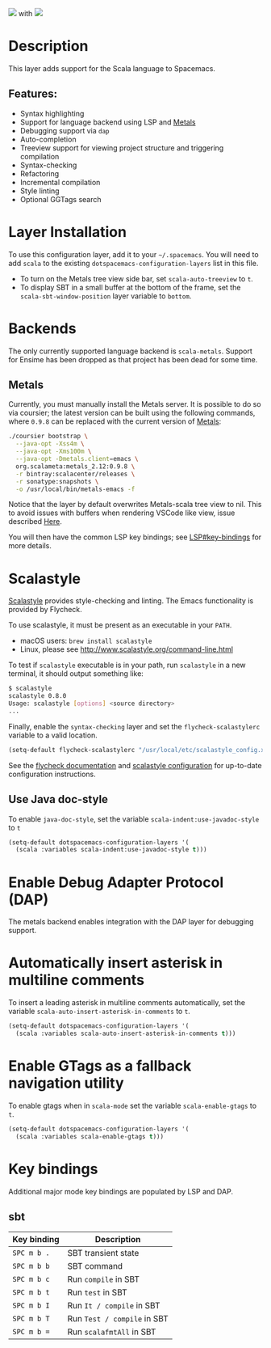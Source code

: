 ![](img/scala.png) with ![](img/scalameta.png)

Description
===========

This layer adds support for the Scala language to Spacemacs.

Features:
---------

-   Syntax highlighting
-   Support for language backend using LSP and
    [Metals](https://scalameta.org/metals/)
-   Debugging support via `dap`
-   Auto-completion
-   Treeview support for viewing project structure and triggering
    compilation
-   Syntax-checking
-   Refactoring
-   Incremental compilation
-   Style linting
-   Optional GGTags search

Layer Installation
==================

To use this configuration layer, add it to your `~/.spacemacs`. You will
need to add `scala` to the existing `dotspacemacs-configuration-layers`
list in this file.

-   To turn on the Metals tree view side bar, set `scala-auto-treeview`
    to `t`.
-   To display SBT in a small buffer at the bottom of the frame, set the
    `scala-sbt-window-position` layer variable to `bottom`.

Backends
========

The only currently supported language backend is `scala-metals`. Support
for Ensime has been dropped as that project has been dead for some time.

Metals
------

Currently, you must manually install the Metals server. It is possible
to do so via coursier; the latest version can be built using the
following commands, where `0.9.8` can be replaced with the current
version of
[Metals](https://scalameta.org/metals/docs/editors/emacs.html):

``` bash
./coursier bootstrap \
  --java-opt -Xss4m \
  --java-opt -Xms100m \
  --java-opt -Dmetals.client=emacs \
  org.scalameta:metals_2.12:0.9.8 \
  -r bintray:scalacenter/releases \
  -r sonatype:snapshots \
  -o /usr/local/bin/metals-emacs -f
```

Notice that the layer by default overwrites Metals-scala tree view to
nil. This to avoid issues with buffers when rendering VSCode like view,
issue described
[Here](https://github.com/syl20bnr/spacemacs/pull/14470).

You will then have the common LSP key bindings; see
[LSP\#key-bindings](https://github.com/syl20bnr/spacemacs/tree/develop/layers/%2Btools/lsp#key-bindings)
for more details.

Scalastyle
==========

[Scalastyle](http://www.scalastyle.org/) provides style-checking and
linting. The Emacs functionality is provided by Flycheck.

To use scalastyle, it must be present as an executable in your `PATH`.

-   macOS users: `brew install scalastyle`
-   Linux, please see <http://www.scalastyle.org/command-line.html>

To test if `scalastyle` executable is in your path, run `scalastyle` in
a new terminal, it should output something like:

``` bash
$ scalastyle
scalastyle 0.8.0
Usage: scalastyle [options] <source directory>
...
```

Finally, enable the `syntax-checking` layer and set the
`flycheck-scalastylerc` variable to a valid location.

``` commonlisp
(setq-default flycheck-scalastylerc "/usr/local/etc/scalastyle_config.xml")
```

See the [flycheck
documentation](http://www.flycheck.org/en/latest/languages.html?highlight=scala#syntax-checker-scala-scalastyle)
and [scalastyle
configuration](http://www.scalastyle.org/configuration.html) for
up-to-date configuration instructions.

Use Java doc-style
------------------

To enable `java-doc-style`, set the variable
`scala-indent:use-javadoc-style` to `t`

``` commonlisp
(setq-default dotspacemacs-configuration-layers '(
  (scala :variables scala-indent:use-javadoc-style t)))
```

Enable Debug Adapter Protocol (DAP)
===================================

The metals backend enables integration with the DAP layer for debugging
support.

Automatically insert asterisk in multiline comments
===================================================

To insert a leading asterisk in multiline comments automatically, set
the variable `scala-auto-insert-asterisk-in-comments` to `t`.

``` commonlisp
(setq-default dotspacemacs-configuration-layers '(
  (scala :variables scala-auto-insert-asterisk-in-comments t)))
```

Enable GTags as a fallback navigation utility
=============================================

To enable gtags when in `scala-mode` set the variable
`scala-enable-gtags` to `t`.

``` commonlisp
(setq-default dotspacemacs-configuration-layers '(
  (scala :variables scala-enable-gtags t)))
```

Key bindings
============

Additional major mode key bindings are populated by LSP and DAP.

sbt
---

| Key binding | Description                 |
|-------------|-----------------------------|
| `SPC m b .` | SBT transient state         |
| `SPC m b b` | SBT command                 |
| `SPC m b c` | Run `compile` in SBT        |
| `SPC m b t` | Run `test` in SBT           |
| `SPC m b I` | Run `It / compile` in SBT   |
| `SPC m b T` | Run `Test / compile` in SBT |
| `SPC m b =` | Run `scalafmtAll` in SBT    |
